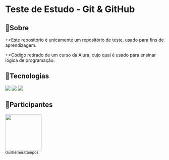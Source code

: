 <h1>Teste de Estudo - Git & GitHub</h1>

<h2>📄Sobre</h2>
<p>+>Este repositório é unicamente um repositório de teste, usado para fins de aprendizagem.</p>
<p>+>Código retirado de um curso da Alura, cujo qual é usado para ensinar lógica de programação.</p>

## 🚀Tecnologias
<div>
  <img src="https://img.shields.io/badge/HTML-239120?style=for-the-badge&logo=html5&logoColor=white">

  <img src="https://img.shields.io/badge/CSS-239120?&style=for-the-badge&logo=css3&logoColor=white">
  
  <img src="https://img.shields.io/badge/JavaScript-F7DF1E?style=for-the-badge&logo=javascript&logoColor=black">
</div>

## 👤Participantes

[<img loading="lazy" src="https://avatars.githubusercontent.com/u/127144065?v=4" width=115><br><sub>Guilherme Campos</sub>](https://github.com/guifCampos)
